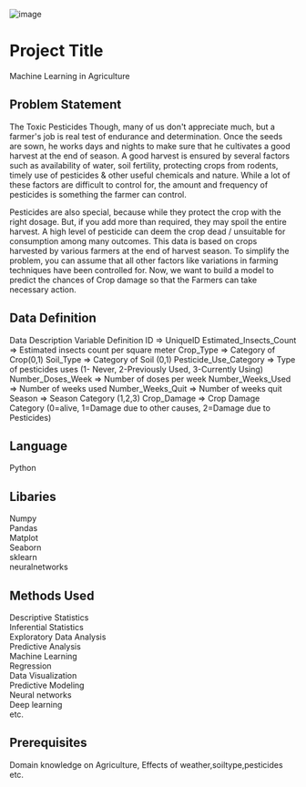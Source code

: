![image](credit_card_fraud.PNG)

# Project Title

Machine Learning in Agriculture

## Problem Statement

The Toxic Pesticides
Though, many of us don't appreciate much, but a farmer's job is real test of endurance and determination. Once the seeds are sown, he works days and nights to make sure that he cultivates a good harvest at the end of season. A good harvest is ensured by several factors such as availability of water, soil fertility, protecting crops from rodents, timely use of pesticides & other useful chemicals and nature. While a lot of these factors are difficult to control for, the amount and frequency of pesticides is something the farmer can control.

Pesticides are also special, because while they protect the crop with the right dosage. But, if you add more than required, they may spoil the entire harvest. A high level of pesticide can deem the crop dead / unsuitable for consumption among many outcomes. This data is based on crops harvested by various farmers at the end of harvest season. To simplify the problem, you can assume that all other factors like variations in farming techniques have been controlled for.
Now, we want to build a model to predict the chances of Crop damage so that the Farmers can take necessary action.

## Data Definition
Data Description
Variable	Definition
ID	=> UniqueID
Estimated_Insects_Count =>	Estimated insects count per square meter
Crop_Type =>	Category of Crop(0,1)
Soil_Type =>	Category of Soil (0,1)
Pesticide_Use_Category	=> Type of pesticides uses (1- Never, 2-Previously Used, 3-Currently Using)
Number_Doses_Week =>	Number of doses per week
Number_Weeks_Used =>	Number of weeks used
Number_Weeks_Quit =>	Number of weeks quit
Season =>	Season Category (1,2,3)
Crop_Damage =>	Crop Damage Category (0=alive, 1=Damage due to other causes, 2=Damage due to Pesticides)
## Language
Python

## Libaries
Numpy\
Pandas\
Matplot\
Seaborn\
sklearn\
neuralnetworks

## Methods Used
Descriptive Statistics\
Inferential Statistics\
Exploratory Data Analysis\
Predictive Analysis\
Machine Learning\
Regression\
Data Visualization\
Predictive Modeling\
Neural networks\
Deep learning\
etc.
## Prerequisites
Domain knowledge on Agriculture, Effects of weather,soiltype,pesticides etc.
